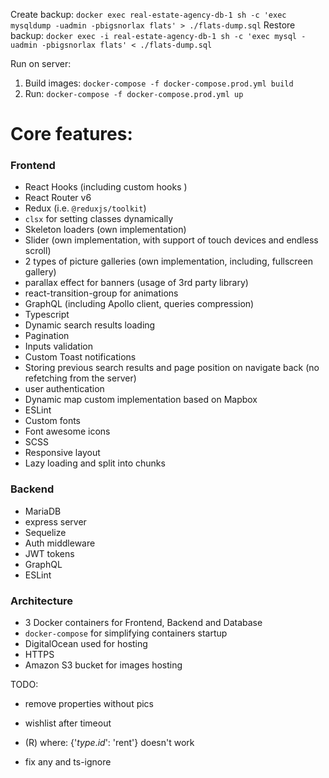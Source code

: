 Create backup: `docker exec real-estate-agency-db-1 sh -c 'exec mysqldump -uadmin -pbigsnorlax flats' > ./flats-dump.sql`
Restore backup: `docker exec -i real-estate-agency-db-1 sh -c 'exec mysql -uadmin -pbigsnorlax flats' < ./flats-dump.sql`

Run on server:
1. Build images: `docker-compose -f docker-compose.prod.yml build`
2. Run: `docker-compose -f docker-compose.prod.yml up`

# Core features:

### Frontend
- React Hooks (including custom hooks )
- React Router v6
- Redux (i.e. `@reduxjs/toolkit`)
- `clsx` for setting classes dynamically
- Skeleton loaders (own implementation)
- Slider (own implementation, with support of touch devices and endless scroll)
- 2 types of picture galleries (own implementation, including, fullscreen gallery)
- parallax effect for banners (usage of 3rd party library)
- react-transition-group for animations
- GraphQL (including Apollo client, queries compression)
- Typescript
- Dynamic search results loading
- Pagination
- Inputs validation
- Custom Toast notifications
- Storing previous search results and page position on navigate back (no refetching from the server) 
- user authentication
- Dynamic map custom implementation based on Mapbox
- ESLint
- Custom fonts
- Font awesome icons
- SCSS
- Responsive layout
- Lazy loading and split into chunks

### Backend
- MariaDB
- express server
- Sequelize
- Auth middleware
- JWT tokens
- GraphQL
- ESLint



### Architecture
- 3 Docker containers for Frontend, Backend and Database
- `docker-compose` for simplifying containers startup
- DigitalOcean used for hosting
- HTTPS
- Amazon S3 bucket for images hosting

TODO:
- remove properties without pics

- wishlist after timeout
- (R) where: {'$type.id$': 'rent'} doesn't work
- fix any and ts-ignore
